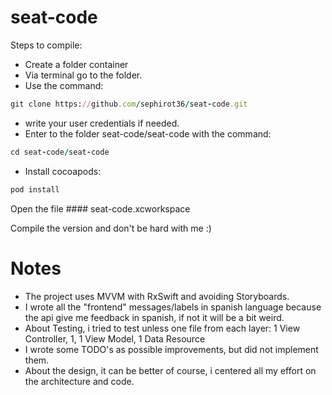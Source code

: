 # seat-code

Steps to compile:
- Create a folder container
- Via terminal go to the folder.
- Use the command:
```ruby
git clone https://github.com/sephirot36/seat-code.git
```
- write your user credentials if needed.
- Enter to the folder seat-code/seat-code with the command:
```ruby
cd seat-code/seat-code
```
- Install cocoapods:
```ruby
pod install
```
Open the file #### seat-code.xcworkspace

Compile the version and don't be hard with me :)


# Notes

- The project uses MVVM with RxSwift and avoiding Storyboards.
- I wrote all the "frontend" messages/labels in spanish language because the api give me feedback in spanish, if not it will be a bit weird.
- About Testing, i tried to test unless one file from each layer: 1 View Controller, 1, 1 View Model, 1 Data Resource
- I wrote some TODO's as possible improvements, but did not implement them.
- About the design, it can be better of course, i centered all my effort on the architecture and code.


